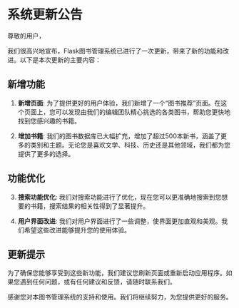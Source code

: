 # 系统更新公告

尊敬的用户，

我们很高兴地宣布，Flask图书管理系统已进行了一次更新，带来了新的功能和改进。以下是本次更新的主要内容：

## 新增功能

1. **新增页面**: 为了提供更好的用户体验，我们新增了一个“图书推荐”页面。在这个页面上，您可以发现由我们的编辑团队精心挑选的各类图书，帮助您更快地找到您感兴趣的书籍。

2. **增加书籍**: 我们的图书数据库已大幅扩充，增加了超过500本新书，涵盖了更多的类别和主题。无论您是喜欢文学、科技、历史还是其他领域，我们都为您提供了更多的选择。

## 功能优化

3. **搜索功能优化**: 我们对搜索功能进行了优化，现在您可以更准确地搜索到您想要的书籍，搜索结果的相关性得到了显著提升。

4. **用户界面改进**: 我们对用户界面进行了一些调整，使界面更加直观和美观。我们希望这些改进能够提升您的使用体验。

## 更新提示

为了确保您能够享受到这些新功能，我们建议您刷新页面或重新启动应用程序。如果您遇到任何问题，或有任何建议和反馈，请随时联系我们。

感谢您对本图书管理系统的支持和使用。我们将继续努力，为您提供更好的服务。

